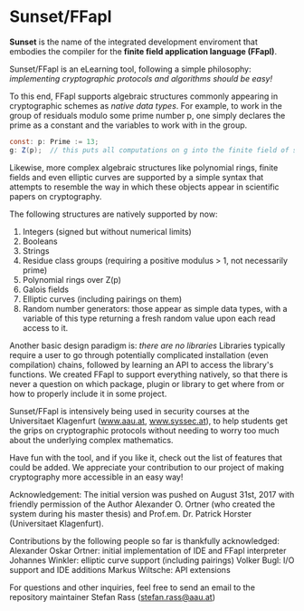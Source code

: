 # Sunset/FFapl
**Sunset** is the name of the integrated development enviroment that embodies 
the compiler for the **finite field application language (FFapl)**.

Sunset/FFapl is an eLearning tool, following a simple philosophy: *implementing
cryptographic protocols and algorithms should be easy!*

To this end, FFapl supports algebraic structures commonly appearing in cryptographic
schemes as *native data types*. For example, to work in the group of residuals 
modulo some prime number p, one simply declares the prime as a constant and the 
variables to work with in the group. 
```Java
const: p: Prime := 13;
g: Z(p);  // this puts all computations on g into the finite field of size p
```

Likewise, more complex algebraic structures like polynomial rings, finite fields
and even elliptic curves are supported by a simple syntax that attempts to resemble
the way in which these objects appear in scientific papers on cryptography.

The following structures are natively supported by now:
1. Integers (signed but without numerical limits)
1. Booleans
1. Strings
1. Residue class groups (requiring a positive modulus > 1, not necessarily prime)
1. Polynomial rings over Z(p)
1. Galois fields
1. Elliptic curves (including pairings on them)
1. Random number generators: those appear as simple data types, with a variable 
of this type returning a fresh random value upon each read access to it.

Another basic design paradigm is: *there are no libraries*
Libraries typically require a user to go through potentially complicated installation 
(even compilation) chains, followed by learning an API to access the library's functions.
We created FFapl to support everything natively, so that there is never a question
on which package, plugin or library to get where from or how to properly include
it in some project.

Sunset/FFapl is intensively being used in security courses at the Universitaet Klagenfurt
(www.aau.at, www.syssec.at), to help students get the grips on cryptographic 
protocols without needing to worry too much about the underlying complex mathematics.

Have fun with the tool, and if you like it, check out the list of features that 
could be added. We appreciate your contribution to our project of making
cryptography more accessible in an easy way!

Acknowledgement: 
The initial version was pushed on August 31st, 2017 with friendly permission of the Author Alexander O. Ortner (who created the system during his master thesis) and Prof.em. Dr. Patrick Horster (Universitaet Klagenfurt).

Contributions by the following people so far is thankfully acknowledged:
Alexander Oskar Ortner: initial implementation of IDE and FFapl interpreter
Johannes Winkler: elliptic curve support (including pairings)
Volker Bugl: I/O support and IDE additions
Markus Wiltsche: API extensions

For questions and other inquiries, feel free to send an email to the repository maintainer Stefan Rass (stefan.rass@aau.at)
 
